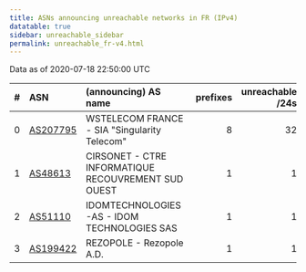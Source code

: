 ```yaml
---
title: ASNs announcing unreachable networks in FR (IPv4)
datatable: true
sidebar: unreachable_sidebar
permalink: unreachable_fr-v4.html
---
```


Data as of 2020-07-18 22:50:00 UTC


<div class="datatable-begin"></div>

|   # | ASN                                      | (announcing) AS name                                |   prefixes |   unreachable /24s |
|----:|:-----------------------------------------|:----------------------------------------------------|-----------:|-------------------:|
|   0 | [AS207795](unreachable_AS207795-v4.html) | WSTELECOM FRANCE - SIA "Singularity Telecom"        |          8 |                 32 |
|   1 | [AS48613](unreachable_AS48613-v4.html)   | CIRSONET - CTRE INFORMATIQUE RECOUVREMENT SUD OUEST |          1 |                  1 |
|   2 | [AS51110](unreachable_AS51110-v4.html)   | IDOMTECHNOLOGIES-AS - IDOM TECHNOLOGIES SAS         |          1 |                  1 |
|   3 | [AS199422](unreachable_AS199422-v4.html) | REZOPOLE - Rezopole A.D.                            |          1 |                  1 |

<div class="datatable-end"></div>